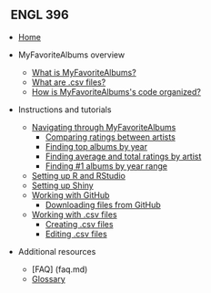 <!-- _sidebar.md -->

## &nbsp; ENGL 396

* [Home](whatis.md)

* MyFavoriteAlbums overview

  * [What is MyFavoriteAlbums?](whatis.md)
  * [What are .csv files?](csvwhatis.md)
  * [How is MyFavoriteAlbums's code organized?](codeorganization.md)
  
* Instructions and tutorials
  
  * [Navigating through MyFavoriteAlbums](navigating.md)
      * [Comparing ratings between artists](comparing.md)
      * [Finding top albums by year](topyear.md)
      * [Finding average and total ratings by artist](avgtotal.md)
      * [Finding #1 albums by year range](topyearrange.md)
  * [Setting up R and RStudio](rrstudio.md)
  * [Setting up Shiny](shiny.md)
  * [Working with GitHub](github.md)
    * [Downloading files from GitHub](github-download.md)
  * [Working with .csv files](csv.md)
    * [Creating .csv files](csv-create.md)
    * [Editing .csv files](csv-edit.md)

* Additional resources
  
  * [FAQ] (faq.md)
  * [Glossary](glossary.md)
